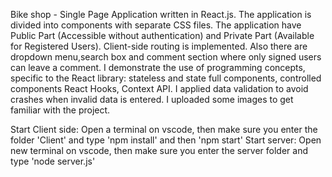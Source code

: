 Bike shop - Single Page Application written in React.js. 
The application is divided into components with separate CSS files. The application have Public Part (Accessible without authentication) and Private Part (Available for Registered Users). Client-side routing is implemented.
Also there are dropdown menu,search box and comment section where only signed users can leave a comment.
I demonstrate the use of programming concepts, specific to the React library: stateless and state full components, controlled components React Hooks, Context API. 
I applied data validation to avoid crashes when invalid data is entered.
I uploaded some images to get familiar with the project.


Start Client side: Open a terminal on vscode, then make sure you enter the folder 'Client' and type 'npm install' and then  'npm start'
Start server: Open new terminal on vscode, then make sure you enter the server folder  and type 'node server.js'
